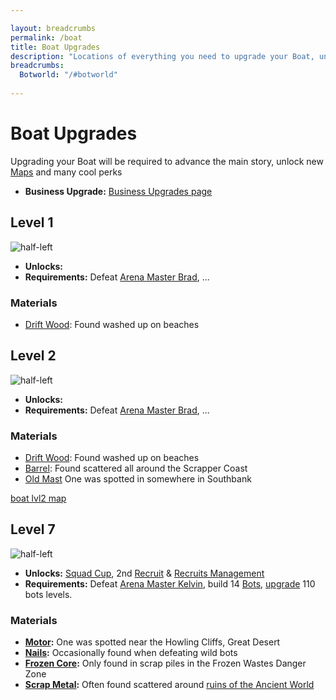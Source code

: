 ```yaml
---

layout: breadcrumbs
permalink: /boat
title: Boat Upgrades
description: "Locations of everything you need to upgrade your Boat, unlocks & requirements"
breadcrumbs:
  Botworld: "/#botworld"
  
---
```



# Boat Upgrades


Upgrading your Boat will be required to advance the main story, unlock new [Maps](/maps) and many cool perks

- **Business Upgrade:** [Business Upgrades page](/business)


## Level 1

![half-left](https://cdn.discordapp.com/attachments/923510071026155550/931487194122702858/boat-lvl.png)

- **Unlocks:** 
- **Requirements:** Defeat [Arena Master Brad](/arena#brad), ...

### Materials

- [Drift Wood](/drift-wood): Found washed up on beaches



## Level 2

![half-left](https://cdn.discordapp.com/attachments/923510071026155550/931487194122702858/boat-lvl.png)

- **Unlocks:** 
- **Requirements:** Defeat [Arena Master Brad](/arena#brad), ...

### Materials

- [Drift Wood](/drift-wood): Found washed up on beaches
- [Barrel](/barrel): Found scattered all around the Scrapper Coast
- [Old Mast](/old-mast) One was spotted in somewhere in Southbank

[boat lvl2 map](https://cdn.discordapp.com/attachments/923509490307977227/927052030055424010/20220102_111242.png)


## Level 7

![half-left](https://cdn.discordapp.com/attachments/923510071026155550/931487194122702858/boat-lvl.png)

- **Unlocks:** [Squad Cup](/arena), 2nd [Recruit](/recruits) & [Recruits Management](/recruits#managment)
- **Requirements:** Defeat [Arena Master Kelvin](/arena#kelvin), build 14 [Bots](/bots), [upgrade](/materials) 110 bots levels.

### Materials

- **[Motor](/motor):** One was spotted near the Howling Cliffs, Great Desert
- **[Nails](/nails):** Occasionally found when defeating wild bots
- **[Frozen Core](/frozen-core):** Only found in scrap piles in the Frozen Wastes Danger Zone
- **[Scrap Metal](/scrap-metal):** Often found scattered around [ruins of the Ancient World](/loot#ancient-ruins)

